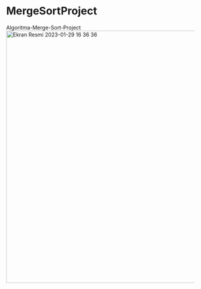 # MergeSortProject
Algoritma-Merge-Sort-Project
<img width="676" alt="Ekran Resmi 2023-01-29 16 36 36" src="https://user-images.githubusercontent.com/112780554/215329885-6a610d42-d994-4016-8d2f-e4323bbe5e80.png">
